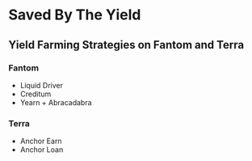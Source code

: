 # Saved By The Yield

## Yield Farming Strategies on Fantom and Terra

### Fantom 

* Liquid Driver 
* Creditum
* Yearn + Abracadabra 

### Terra

* Anchor Earn
* Anchor Loan